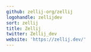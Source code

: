```yaml
---
github: zellij-org/zellij
logohandle: zellijdev
sort: zellij
title: Zellij
twitter: Zellij_dev
website: 'https://zellij.dev/'
---
```

